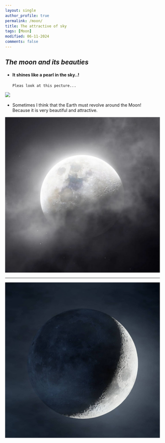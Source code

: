 ```yaml
---
layout: single
author_profile: true
permalink: /moon/
title: The attractive of sky
tags: [Moon]
modified: 06-11-2024
comments: false
---
```

## *The moon and its beauties*

- #### It shines like a pearl in the sky..!
      Pleas look at this pecture...


![](assets/images/Negar_۲۰۲۲۰۸۲۵_۱۴۲۰۳۳.png)


- Sometimes I think that the Earth must revolve around the Moon! 
Because it is very beautiful and attractive.


![](assets/images/Negar_۲۰۲۳۰۱۲۹_۲۱۳۸۲۱.png)

---
![](assets/images/negar_v2_2555.png)


